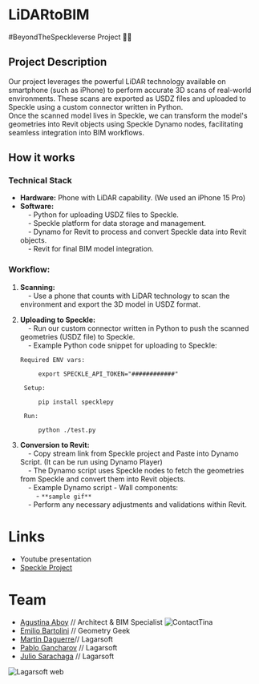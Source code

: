 # LiDARtoBIM

#BeyondTheSpeckleverse Project 🚀👾

## Project Description  
Our project leverages the powerful LiDAR technology available on smartphone (such as iPhone) to perform accurate 3D scans of real-world environments. These scans are exported as USDZ files and uploaded to Speckle using a custom connector written in Python.  
Once the scanned model lives in Speckle, we can transform the model's geometries into Revit objects using Speckle Dynamo nodes, facilitating seamless integration into BIM workflows.

## How it works

### Technical Stack

- **Hardware:** Phone with LiDAR capability. (We used an iPhone 15 Pro)  
- **Software:**  
    - Python for uploading USDZ files to Speckle.  
    - Speckle platform for data storage and management.  
    - Dynamo for Revit to process and convert Speckle data into Revit objects.  
    - Revit for final BIM model integration.

### Workflow:
1. **Scanning:**  
    - Use a phone that counts with LiDAR technology to scan the environment and export the 3D model in USDZ format.  

2. **Uploading to Speckle:**  
    - Run our custom connector written in Python to push the scanned geometries (USDZ file) to Speckle.  
    - Example Python code snippet for uploading to Speckle: 

       Required ENV vars:

            export SPECKLE_API_TOKEN="############"

        Setup:

            pip install specklepy

        Run:

            python ./test.py

4. **Conversion to Revit:**  
    - Copy stream link from Speckle project and Paste into Dynamo Script. (It can be run using Dynamo Player)  
    - The Dynamo script uses Speckle nodes to fetch the geometries from Speckle and convert them into Revit objects.  
    - Example Dynamo script - Wall components:  
        - `**sample gif**`  
    - Perform any necessary adjustments and validations within Revit.
 
# Links
- Youtube presentation
- [Speckle Project](https://app.speckle.systems/projects/0cbda26868/models/92fd87c60c)

# Team  
- [Agustina Aboy](https://github.com/agusaboy) // Architect & BIM Specialist ![ContactTina](https://img.shields.io/badge/Contact%20Tina-2a9190?link=https%3A%2F%2Flinktr.ee%2Fagusaboy)
- [Emilio Bartolini](https://github.com/emiliobmhm) // Geometry Geek
- [Martin Daguerre](https://github.com/mdaguerre)// Lagarsoft  
- [Pablo Gancharov](https://github.com/PabloGancharov) // Lagarsoft  
- [Julio Sarachaga](https://github.com/julillosamaral) // Lagarsoft 

![Lagarsoft web](https://img.shields.io/badge/Lagarsoft%20web-2a2d6f?link=https%3A%2F%2Fwww.lagarsoft.com%2F)

